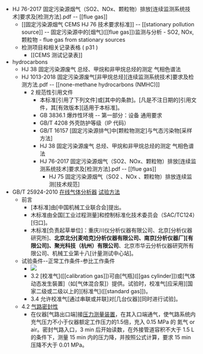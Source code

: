 - HJ 76-2017 固定污染源烟气（SO2、NOx、颗粒物）排放[连续监测系统技术]要求及[检测方法].pdf -- [[flue gas]]
    - [[固定污染源烟气 CEMS HJ 76 技术要求标准]] -- [[stationary pollution source]] -- 固定污染源中的[烟气]([[flue gas]])监测与分析 - SO2, NOx, 颗粒物 - flue gas from stationary sources 
    - 检测项目和相关记录表格 ( p31 )
        - [[CEMS 测试记录表]]
- hydrocarbons 
    - HJ 38 固定污染源废气 总烃、甲烷和非甲烷总烃的测定 气相色谱法
    - HJ 1013-2018 固定污染源废气[非甲烷总烃][连续监测系统技术]要求及检测方法.pdf -- [[none-methane hydrocarbons (NMHC)]]
        - 2 规范性引用文件
            - 本标准[引用了下列文件]或[其中的条款]。[凡是不注日期的]引用文件，其[有效版本][适用于本标准]。
            - GB 3836.1 爆炸性环境 -- 第一部分：设备 通用要求
            - GB/T 4208 外壳防护等级（IP 代码）
            - GB/T 16157 [固定污染源排气]中[颗粒物测定]与气态污染物[采样方法]
            - HJ 38 固定污染源废气 总烃、甲烷和非甲烷总烃的测定 气相色谱法
            - HJ 76-2017 固定污染源烟气（SO2、NOx、颗粒物）排放[连续监测系统技术]要求及[检测方法].pdf -- [[flue gas]]
                - HJ 75 固定污染源烟气（SO2 、NOx 、颗粒物）排放连续监测[技术规范]
- GB/T 25924-2010 [在线气体分析器](((4AXEthT3P))) [试验方法](http://c.gb688.cn/bzgk/gb/showGb?type=online&hcno=CC454B662D7A98D23D020318C5C83F95)
    - 前言
        - [本标准]由[中国机械工业联合会]提出。
        - 木标准由全国[工业过程测量]和控制标准化技术委员会（SAC/TC124）[归口]。
        - 木标准[负责起草单位]：重庆川仪分析仪器有限公司、北京[分析仪器研究所]、__北京北分[麦哈克]分析仪器有限公司、南京[分析仪器厂][有限公司]、聚光科技（杭州）有限公司__、北京市华云分析仪器研究所有限公司、机械工业第十八[计量测试中心站]。
    - 试验条件--正常工作条件-参比工作条件
        - ![](https://firebasestorage.googleapis.com/v0/b/firescript-577a2.appspot.com/o/imgs%2Fapp%2FXELiu-NovaKG%2FcLQs2QtyCQ.png?alt=media&token=3b71c478-c6b9-484f-823f-d3e15020d4cd)
        - 3.2 [校准气]([[calibration gas]])可由[气瓶]([[gas cylinder]])或[气体动态发生裝置]（如[气体混合泵]）提供。试验时，校准气[应采用][国家二级或二级以上的][标准气]([[standard gas]])。
        - 3.4 允许校准气[通过串联或并联]对[几台仪器][同时进行试验]。
    - 4.2 [气路密封性](((BiDD7LGw_)))
        - 在仪器[气路出口端]接[压力测量装置](((y4TZf5B9B)))，在其入口端通气，使气路系统内充气压力不小于仪器额定工作压力的1.5倍，充入 0.15 MPa 的 氮气 or air。密封气路入口，3 min 后开始读数，在外接管道容积不大于 1.5 L 的条件下，测量 15 min 内的压力降，并按照公式计算，要求 15 min  压降不大于 0.01 MPa。
